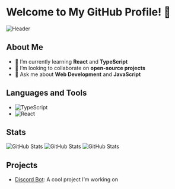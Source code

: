 # Welcome to My GitHub Profile! 👋

![Header](https://example.com/banner.png)

## About Me
- 🌱 I’m currently learning **React** and **TypeScript**
- 👯 I’m looking to collaborate on **open-source projects**
- 💬 Ask me about **Web Development** and **JavaScript**

## Languages and Tools
- ![TypeScript](https://img.shields.io/badge/-TypeScript-333333?style=flat&logo=typescript)
- ![React](https://img.shields.io/badge/-React-333333?style=flat&logo=react)

## Stats
![GitHub Stats](https://github-readme-stats.vercel.app/api?username=toma-code&show_icons=true)
![GitHub Stats](https://github-readme-stats.vercel.app/api/top-langs/?username=toma-code&layout=compact)
![GitHub Stats](https://github-profile-summary-cards.vercel.app/api/cards/profile-details?username=toma-code)

## Projects
- [Discord Bot](https://github.com/toma-code): A cool project I’m working on

